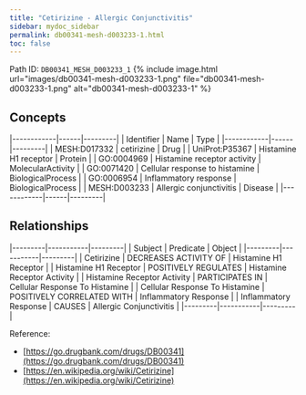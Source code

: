 ```yaml
---
title: "Cetirizine - Allergic Conjunctivitis"
sidebar: mydoc_sidebar
permalink: db00341-mesh-d003233-1.html
toc: false 
---
```



Path ID: `DB00341_MESH_D003233_1`
{% include image.html url="images/db00341-mesh-d003233-1.png" file="db00341-mesh-d003233-1.png" alt="db00341-mesh-d003233-1" %}

## Concepts

|------------|------|---------|
| Identifier | Name | Type    |
|------------|------|---------|
| MESH:D017332 | cetirizine | Drug |
| UniProt:P35367 | Histamine H1 receptor | Protein |
| GO:0004969 | Histamine receptor activity | MolecularActivity |
| GO:0071420 | Cellular response to histamine | BiologicalProcess |
| GO:0006954 | Inflammatory response | BiologicalProcess |
| MESH:D003233 | Allergic conjunctivitis | Disease |
|------------|------|---------|

## Relationships

|---------|-----------|---------|
| Subject | Predicate | Object  |
|---------|-----------|---------|
| Cetirizine | DECREASES ACTIVITY OF | Histamine H1 Receptor |
| Histamine H1 Receptor | POSITIVELY REGULATES | Histamine Receptor Activity |
| Histamine Receptor Activity | PARTICIPATES IN | Cellular Response To Histamine |
| Cellular Response To Histamine | POSITIVELY CORRELATED WITH | Inflammatory Response |
| Inflammatory Response | CAUSES | Allergic Conjunctivitis |
|---------|-----------|---------|

Reference: 
  - [https://go.drugbank.com/drugs/DB00341](https://go.drugbank.com/drugs/DB00341)
  - [https://en.wikipedia.org/wiki/Cetirizine](https://en.wikipedia.org/wiki/Cetirizine)
